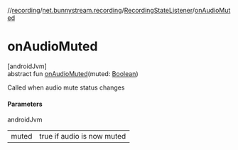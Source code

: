 //[recording](../../../index.md)/[net.bunnystream.recording](../index.md)/[RecordingStateListener](index.md)/[onAudioMuted](on-audio-muted.md)

# onAudioMuted

[androidJvm]\
abstract fun [onAudioMuted](on-audio-muted.md)(muted: [Boolean](https://kotlinlang.org/api/latest/jvm/stdlib/kotlin/-boolean/index.html))

Called when audio mute status changes

#### Parameters

androidJvm

| | |
|---|---|
| muted | true if audio is now muted |
